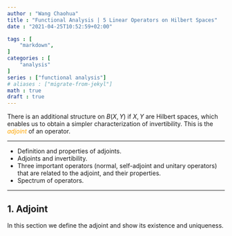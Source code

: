 ```yaml
---
author : "Wang Chaohua"
title : "Functional Analysis | 5 Linear Operators on Hilbert Spaces"
date : "2021-04-25T10:52:59+02:00"

tags : [
    "markdown",
]
categories : [
    "analysis"
]
series : ["functional analysis"]
# aliases : ["migrate-from-jekyl"]
math : true
draft : true
---
```




There is an additional structure on $B(X,Y)$ if $X,Y$ are Hilbert spaces, which enables us to obtain a simpler characterization of invertibility. This is the <span style = "color:orange">*adjoint*</span> of an operator.

---
  * Definition and properties of adjoints.
  * Adjoints and invertibility.
  * Three important operators (normal, self-adjoint and unitary operators) that are related to the adjoint, and their properties.
  * Spectrum of operators.
---

## 1. Adjoint
In this section we define the adjoint and show its existence and uniqueness.


